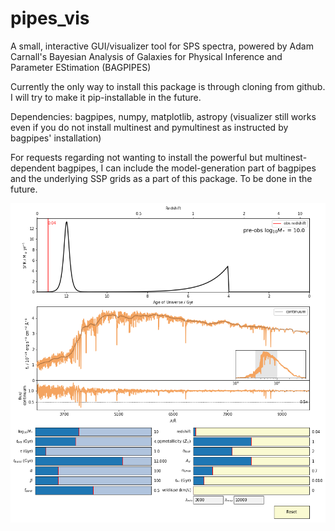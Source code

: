 # pipes_vis
A small, interactive GUI/visualizer tool for SPS spectra, powered by Adam Carnall's Bayesian Analysis of Galaxies for Physical Inference and Parameter EStimation (BAGPIPES) <br>

Currently the only way to install this package is through cloning from github. I will try to make it pip-installable in the future. <br>

Dependencies: bagpipes, numpy, matplotlib, astropy (visualizer still works even if you do not install multinest and pymultinest as instructed by bagpipes' installation) <br>

For requests regarding not wanting to install the powerful but multinest-dependent bagpipes, I can include the model-generation part of bagpipes and the underlying SSP grids as a part of this package. To be done in the future.<br>

![alt text](readme_image.png?raw=true)

